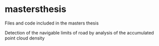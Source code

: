 # mastersthesis
Files and code included in the masters thesis 

Detection of the navigable limits of road by analysis of the accumulated point cloud density 
